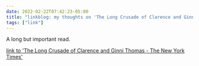 ```yaml
---
date: 2022-02-22T07:42:23-05:00
title: "linkblog: my thoughts on 'The Long Crusade of Clarence and Ginni Thomas - The New York Times'"
tags: ["link"]
---
```

A long but important read.
 
[link to 'The Long Crusade of Clarence and Ginni Thomas - The New York Times'](https://www.nytimes.com/2022/02/22/magazine/clarence-ginni-thomas.html)
